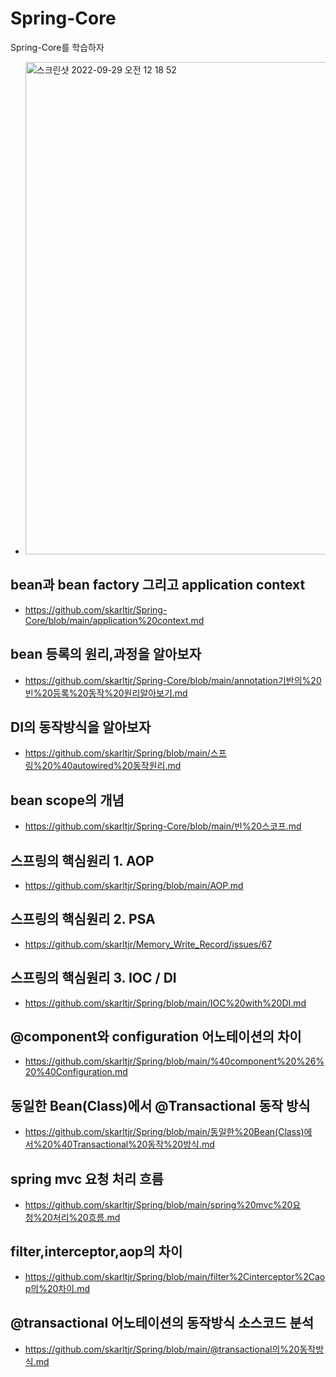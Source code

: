 # Spring-Core
Spring-Core를 학습하자
- <img width="788" alt="스크린샷 2022-09-29 오전 12 18 52" src="https://user-images.githubusercontent.com/62214428/192818520-88bcfcd0-f590-4d7f-a431-a8a896397a4f.png">

## bean과 bean factory 그리고 application context
- https://github.com/skarltjr/Spring-Core/blob/main/application%20context.md

## bean 등록의 원리,과정을 알아보자
- https://github.com/skarltjr/Spring-Core/blob/main/annotation기반의%20빈%20등록%20동작%20원리알아보기.md

## DI의 동작방식을 알아보자
- https://github.com/skarltjr/Spring/blob/main/스프링%20%40autowired%20동작원리.md

## bean scope의 개념
- https://github.com/skarltjr/Spring-Core/blob/main/빈%20스코프.md

## 스프링의 핵심원리 1. AOP
- https://github.com/skarltjr/Spring/blob/main/AOP.md

## 스프링의 핵심원리 2. PSA
- https://github.com/skarltjr/Memory_Write_Record/issues/67

## 스프링의 핵심원리 3. IOC / DI
- https://github.com/skarltjr/Spring/blob/main/IOC%20with%20DI.md

## @component와 configuration 어노테이션의 차이
- https://github.com/skarltjr/Spring/blob/main/%40component%20%26%20%40Configuration.md

## 동일한 Bean(Class)에서 @Transactional 동작 방식
- https://github.com/skarltjr/Spring/blob/main/동일한%20Bean(Class)에서%20%40Transactional%20동작%20방식.md

## spring mvc 요청 처리 흐름
- https://github.com/skarltjr/Spring/blob/main/spring%20mvc%20요청%20처리%20흐름.md

## filter,interceptor,aop의 차이
- https://github.com/skarltjr/Spring/blob/main/filter%2Cinterceptor%2Caop의%20차이.md

## @transactional 어노테이션의 동작방식 소스코드 분석
- https://github.com/skarltjr/Spring/blob/main/@transactional의%20동작방식.md
